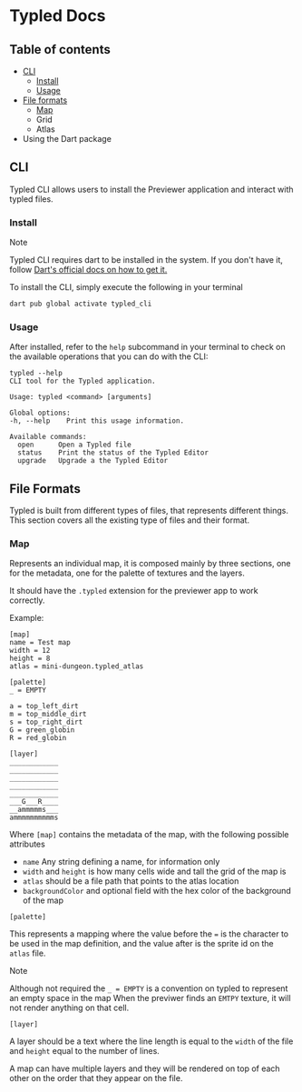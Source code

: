 # Typled Docs

## Table of contents

 - [CLI](#CLI)
   - [Install](#install)
   - [Usage](#usage)
 - [File formats](#file-formats)
   - [Map](#map)
   - Grid
   - Atlas
 - Using the Dart package

## CLI

Typled CLI allows users to install the Previewer application and interact with typled files.

### Install

> [!NOTE]  
> Typled CLI requires dart to be installed in the system. If you don't have it, follow
> [Dart's official docs on how to get it.](https://dart.dev/get-dart)


To install the CLI, simply execute the following in your terminal

```bash
dart pub global activate typled_cli
```

### Usage

After installed, refer to the `help` subcommand in your terminal to check on the available operations that you can do with the CLI:

```
typled --help
CLI tool for the Typled application.

Usage: typled <command> [arguments]

Global options:
-h, --help    Print this usage information.

Available commands:
  open      Open a Typled file
  status    Print the status of the Typled Editor
  upgrade   Upgrade a the Typled Editor
```

## File Formats

Typled is built from different types of files, that represents different things. This section covers all the existing type of files and their format.

### Map

Represents an individual map, it is composed mainly by three sections, one for the metadata, one for the palette of textures and the layers.

It should have the `.typled` extension for the previewer app to work correctly.

Example:

```
[map]
name = Test map
width = 12 
height = 8 
atlas = mini-dungeon.typled_atlas

[palette]
_ = EMPTY

a = top_left_dirt
m = top_middle_dirt
s = top_right_dirt
G = green_globin
R = red_globin

[layer]
____________
____________
____________
____________
____________
___G___R____
__ammmmms___
ammmmmmmmmms
```

Where
`[map]` contains the metadata of the map, with the following possible attributes
 - `name` Any string defining a name, for information only
 - `width` and `height` is how many cells wide and tall the grid of the map is
 - `atlas` should be a file path that points to the atlas location
 - `backgroundColor` and optional field with the hex color of the background of the map

`[palette]`

This represents a mapping where the value before the `=` is the character to be used in the map definition, and the value after is the sprite id on the `atlas` file.

> [!NOTE]  
> Although not required the `_ = EMPTY` is a convention on typled to represent an empty space in the map
> When the previwer finds an `EMTPY` texture, it will not render anything on that cell.

`[layer]`

A layer should be a text where the line length is equal to the `width` of the file and `height` equal to the number of lines.

A map can have multiple layers and they will be rendered on top of each other on the order that they appear on the file.
